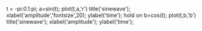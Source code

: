 t = -pi:0.1:pi;
a=sin(t);
plot(t,a,'r')
title('sinewave');
xlabel('amplitude','fontsize',20);
ylabel('time');
hold on
b=cos(t);
plot(t,b,'b')
title('sinewave');
xlabel('amplitude');
ylabel('time');


